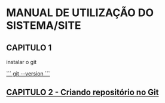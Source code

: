 #   MANUAL DE UTILIZAÇÃO DO SISTEMA/SITE 
##  CAPITULO 1
instalar o git
<p align="center"0p>
<a href="https://git-scm.com/book/pt-br/v2/Come%C3%A7ando-Instalando-o-Git" a>
</p>
```
git --version
```

### 

## CAPITULO 2 - Criando repositório no Git